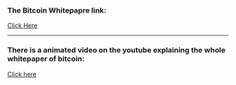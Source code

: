 ### The Bitcoin Whitepapre link:

[Click Here](https://bitcoin.org/bitcoin.pdf)

---

### There is a animated video on the youtube explaining the whole whitepaper of bitcoin:

[Click here](https://www.youtube.com/watch?v=NoqNhWnjE1Q)
